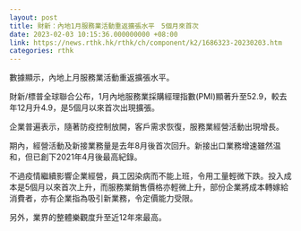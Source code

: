 ```yaml
---
layout: post
title: 財新：內地1月服務業活動重返擴張水平　5個月來首次
date: 2023-02-03 10:15:36.000000000 +08:00
link: https://news.rthk.hk/rthk/ch/component/k2/1686323-20230203.htm
categories: rthk
---
```


數據顯示，內地上月服務業活動重返擴張水平。

財新/標普全球聯合公布，1月內地服務業採購經理指數(PMI)顯著升至52.9，較去年12月升4.9，是5個月以來首次出現擴張。

企業普遍表示，隨著防疫控制放開，客戶需求恢復，服務業經營活動出現增長。

期內，經營活動及新接業務量是去年8月後首次回升。新接出口業務增速雖然温和，但已創下2021年4月後最高紀錄。

不過疫情繼續影響企業經營，員工因染病而不能上班，令用工量輕微下跌。投入成本是5個月以來首次上升，而服務業銷售價格亦輕微上升，部份企業將成本轉嫁給消費者，亦有企業指為吸引新業務，令定價能力受限。

另外，業界的整體樂觀度升至近12年來最高。
